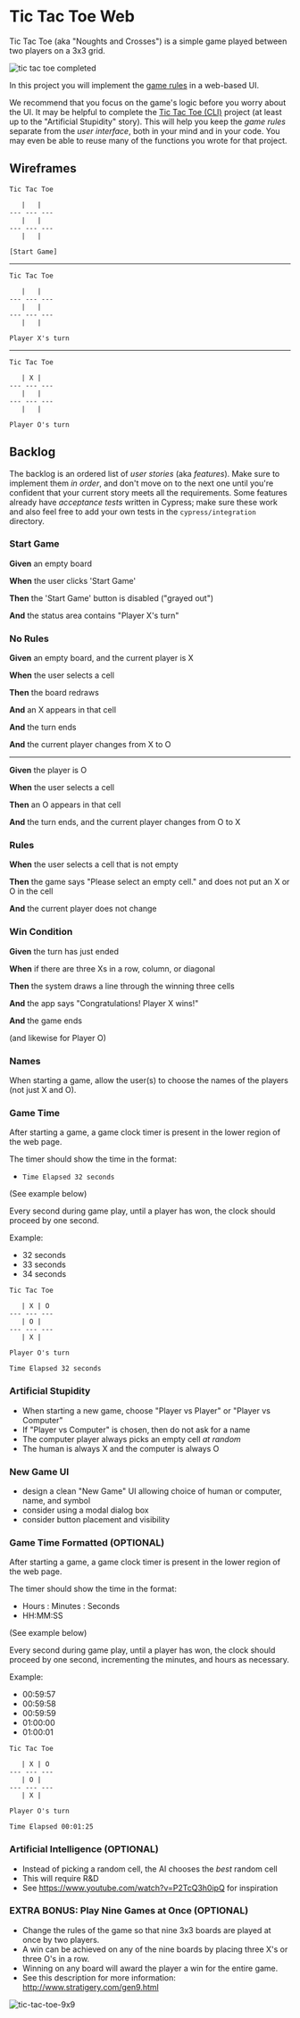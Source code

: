 # Tic Tac Toe Web

Tic Tac Toe (aka "Noughts and Crosses") is a simple game played between two players on a 3x3 grid.

![tic tac toe completed](/images/tic_tac_toe.svg)

In this project you will implement the [game rules](https://en.wikipedia.org/wiki/Tic-tac-toe) in a web-based UI.

We recommend that you focus on the game's logic before you worry about the UI. It may be helpful to complete the [Tic Tac Toe (CLI)](tic_tac_toe) project (at least up to the "Artificial Stupidity" story). This will help you keep the *game rules* separate from the *user interface*, both in your mind and in your code. You may even be able to reuse many of the functions you wrote for that project.

## Wireframes

```
Tic Tac Toe

   |   |  
--- --- ---
   |   |  
--- --- ---
   |   |  

[Start Game]
```
---

```
Tic Tac Toe

   |   |  
--- --- ---
   |   |  
--- --- ---
   |   |  

Player X's turn
```
---
```
Tic Tac Toe

   | X |  
--- --- ---
   |   |  
--- --- ---
   |   |  

Player O's turn
```

## Backlog

The backlog is an ordered list of *user stories* (aka *features*). Make sure to implement them *in order*, and don't move on to the next one until you're confident that your current story meets all the requirements. Some features already have *acceptance tests* written in Cypress; make sure these work and also feel free to add your own tests in the `cypress/integration` directory.

<!--BOX-->

### Start Game

**Given** an empty board

**When** the user clicks 'Start Game'

**Then** the 'Start Game' button is disabled ("grayed out")

**And** the status area contains "Player X's turn"

<!--/BOX-->


<!--BOX-->

### No Rules

**Given** an empty board, and the current player is X

**When** the user selects a cell

**Then** the board redraws

**And** an X appears in that cell

**And** the turn ends

**And** the current player changes from X to O

<hr>

**Given** the player is O

**When** the user selects a cell

**Then** an O appears in that cell

**And** the turn ends, and the current player changes from O to X

<!--/BOX-->

<!--BOX-->

### Rules

**When** the user selects a cell that is not empty

**Then** the game says "Please select an empty cell." and does not put an X or O in the cell

**And** the current player does not change

<!--/BOX-->
<!--BOX-->

### Win Condition

**Given** the turn has just ended

**When** if there are three Xs in a row, column, or diagonal

**Then** the system draws a line through the winning three cells

**And** the app says "Congratulations! Player X wins!"

**And** the game ends

(and likewise for Player O)

<!--/BOX-->
<!--BOX-->

### Names

When starting a game, allow the user(s) to choose the names of the players (not just X and O).

<!--/BOX-->
<!--BOX-->

### Game Time

After starting a game, a game clock timer is present in the lower region of the web page.

The timer should show the time in the format:
- `Time Elapsed 32 seconds`

(See example below)

Every second during game play, until a player has won, the clock should proceed by one second.

Example:
- 32 seconds
- 33 seconds
- 34 seconds

```
Tic Tac Toe

   | X | O
--- --- ---
   | O |  
--- --- ---
   | X |  

Player O's turn

Time Elapsed 32 seconds
```
<!--/BOX-->
<!--BOX-->

### Artificial Stupidity

- When starting a new game, choose "Player vs Player" or "Player vs Computer"
- If "Player vs Computer" is chosen, then do not ask for a name
- The computer player always picks an empty cell *at random*
- The human is always X and the computer is always O

<!--/BOX-->
<!--BOX-->

### New Game UI

- design a clean "New Game" UI allowing choice of human or computer, name, and symbol
- consider using a modal dialog box
- consider button placement and visibility

<!--/BOX-->
<!--BOX-->

### Game Time Formatted (OPTIONAL)

After starting a game, a game clock timer is present in the lower region of the web page.

The timer should show the time in the format:
- Hours : Minutes : Seconds
- HH:MM:SS

(See example below)

Every second during game play, until a player has won, the clock should proceed by one second, incrementing the minutes, and hours as necessary.

Example:
- 00:59:57
- 00:59:58
- 00:59:59
- 01:00:00
- 01:00:01

```
Tic Tac Toe

   | X | O
--- --- ---
   | O |  
--- --- ---
   | X |  

Player O's turn

Time Elapsed 00:01:25
```

<!--/BOX-->

<!--BOX-->

### Artificial Intelligence (OPTIONAL)

- Instead of picking a random cell, the AI chooses the *best* random cell
- This will require R&D
- See <https://www.youtube.com/watch?v=P2TcQ3h0ipQ> for inspiration

<!--/BOX-->

<!--BOX-->

### EXTRA BONUS: Play Nine Games at Once (OPTIONAL)

- Change the rules of the game so that nine 3x3 boards are played at once by two players.
- A win can be achieved on any of the nine boards by placing three X's or three O's in a row.
- Winning on any board will award the player a win for the entire game.
- See this description for more information: http://www.stratigery.com/gen9.html

![tic-tac-toe-9x9](/images/tic-tac-toe-9x9.png)

<!--/BOX-->
